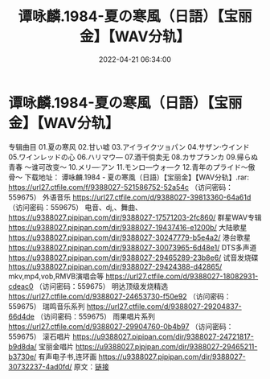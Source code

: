 ﻿---
title: 谭咏麟.1984-夏の寒風（日語）【宝丽金】【WAV分轨】
date: 2022-04-21 06:34:00
categories: WAV车载音乐、镜像
tags: 国语流行
---
# 谭咏麟.1984-夏の寒風（日語）【宝丽金】【WAV分轨】

专辑曲目
01.夏の寒风
02.甘い嘘
03.アイライクツョパン
04.サザン·ウインド
05.ワインレッドの心
06.ハリマウ—
07.酒干倘卖无
08.カサプランカ
09.帰らぬ青春 ～谁可改变～
10.メリ—·アン
11.モンロ—ウォ—ク
12.青年のプライド～傲骨～
下载地址：
谭咏麟.1984 -
夏の寒風（日語）【宝丽金】【WAV分轨】.rar: https://url27.ctfile.com/f/9388027-521586752-52a54c
（访问密码：559675）
外语音乐
https://url27.ctfile.com/d/9388027-39813360-64a61d
（访问密码：559675）
电音、dj,、舞曲、
https://u9388027.pipipan.com/dir/9388027-17571203-2fc860/
群星WAV专辑
https://u9388027.pipipan.com/dir/9388027-19437416-e1200b/
大陆歌星
https://u9388027.pipipan.com/dir/9388027-30247779-b5e4a2/
港台歌星
https://u9388027.pipipan.com/dir/9388027-30073965-6d48e1/
DTS多声道
https://u9388027.pipipan.com/dir/9388027-29465289-23b8e6/
试音发烧碟
https://u9388027.pipipan.com/dir/9388027-29424388-d42865/
mkv,mp4,vob,RMVB演唱会等
https://url27.ctfile.com/d/9388027-18082931-cdeac0
（访问密码：559675）
明达顶级发烧精选
https://url27.ctfile.com/d/9388027-24653730-f50e92
（访问密码：559675）
瑞鸣音乐系列
https://url27.ctfile.com/d/9388027-29204837-66d4de
（访问密码：559675）
雨果唱片系列
https://url27.ctfile.com/d/9388027-29904760-0b4b97
（访问密码：559675）
滚石唱片
https://u9388027.pipipan.com/dir/9388027-24721817-b9d8da/
宝丽金唱片
https://u9388027.pipipan.com/dir/9388027-29465211-b3730e/
有声电子书,连环画
https://u9388027.pipipan.com/dir/9388027-30732237-4ad0fd/
原文：[链接](https://blog.sina.com.cn/s/blog_1647c7e7601030wru.html)